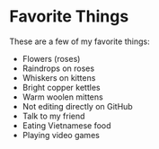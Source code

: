 # Favorite Things

These are a few of my favorite things:

- Flowers (roses)
- Raindrops on roses
- Whiskers on kittens
- Bright copper kettles
- Warm woolen mittens
- Not editing directly on GitHub
- Talk to my friend
- Eating Vietnamese food
- Playing video games
